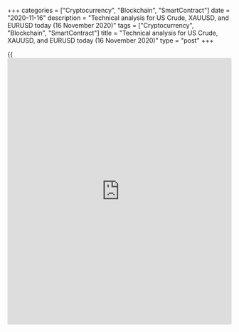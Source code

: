+++
categories = ["Cryptocurrency", "Blockchain", "SmartContract"]
date = "2020-11-16"
description = "Technical analysis for US Crude, XAUUSD, and EURUSD today (16 November 2020)"
tags = ["Cryptocurrency", "Blockchain", "SmartContract"]
title = "Technical analysis for US Crude, XAUUSD, and EURUSD today (16 November 2020)"
type = "post"
+++

{{<iframe id="large-banner" src="https://www.bounty.group/#slide=26.0" width="100%" height="600" scrolling="no" style="border: 0px solid rgb(216, 221, 230); border-radius: 3px;">}}

2020-11-16

2020-11-16

Short-term forecast for oil, gold, and EURUSD for 16.11.2020Alex
Rodionov

I welcome my fellow traders! I have made a price forecast for US Crude,
XAUUSD, and EURUSD using a combination of margin zones methodology and
technical analysis. Based on the market analysis, I suggest entry
signals for day traders.

Euro is trading in the middle-term uptrend with the primary target at
Target Zone 2 [1.2032 — 1.2012].

The article covers the following subjects:

## Oil price forecast for today: USCrude analysis

It is clear from the medium-term oil price chart that oil is trading in
the middle-term uptrend with the target at Target Zone 2 [44.22 –
43.71].

The price is being corrected, getting close to the zone of good buy
prices [39.12 – 37.77]. I recommend expecting the zone test and looking
for a buy pattern.

The oil short-term trend turned down last Friday. The sellers can now
sell oil down to the lower Target Zone [38.24 – 37.77].

Starting from today, we shall look for a sell entry. Strong resistance
zones to enter shorts are the zones of [41.32 - 41.20] and [42.63 –
42.39].

I suggest we expect the price correction upward, the test of the
resistance zone, and entering sell trades according to the pattern.

### [USCrude ][1]trading ideas for today:

  1. Sell according to the pattern in Additional Zone [41.32 - 41.20]. TakeProfit: 40.05. StopLoss: according to the pattern rules.

  2. Sell according to the pattern in Intermediary Zone [42.63 - 42.39]. TakeProfit: 40.05. StopLoss: according to the pattern rules.

* * *

## Gold price forecast for today: XAUUSD analysis

Over the last two weeks, the gold price tested the trend key resistance
[1951.0 – 1941.7]; traders worked out the primary scenario to sell,
driving the price again to the local low around the level of 1850.0.

The price is now being corrected up. The downtrend continues. We should
rearrange the key resistance according to the new margin. The trend key
resistance is now in the zone of [1976.9 — 1965.4].

The short-term gold price chart indicates that the local trend turned
down last week. The price also reached the trend primary target Target
Zone [1850.4 – 1838.9] last week.

There is a correction going on now. The correction target should be
Intermediary Zone [1913.6 - 1907.9].

I suggest we expect the IZ test and look for a sell pattern. The sell
target will be the low of November 9.

### [XAUUSD][2] trading ideas for today:

Sell according to the pattern in Intermediary Zone [1913.6 - 1907.9].
TakeProfit: 1850.0. StopLoss: according to the pattern rules.

* * *

## Euro/Dollar forecast for today: EURUSD analysis

Euro is trading up in the medium-term trend. The trend's primary target
is Target Zone 2 [1.2032 - 1.2012]. The price was being corrected down
last week, but it didn’t reach the trend key support [1.1688 – 1.1665].

I suggest holding a part of the purchases up to the target and entering
new buy trades according to the patterns in the shorter timeframes.

The EURUSD short-term trend is down. The target is Target Zone [1.1688 –
1.1665].

The price is now being corrected, getting close to the trend border
Intermediary Zone [1.1873 – 1.1861]. Traders must test the zone today,
we shall see the following reaction.

If there is a sell pattern in IZ, we shall sell the euro down to the
target indicates above (Target Zone [1.1688 – 1.1665]).

If the trend border is broken out upside, the short-term trend will turn
up, and the buy target will be the upper Target Zone [1.2000 — 1.1977].

### [EURUSD][3] trading ideas for today:

Sell according to the pattern in Intermediary Zone [1.1873 - 1.1861].
TakeProfit: Target Zone [1.1688 - 1.1665]. StopLoss: according to the
pattern rules.

* * *

P.S. Did you like my article? Share it in social networks: it will be
the best “thank you" :)

Ask me questions and comment below. I’ll be glad to answer your
questions and give necessary explanations.

 **Useful links:**

  * I recommend trying to trade with a reliable broker [here][4]. The system allows you to trade by yourself or copy successful traders from all across the globe.
  * Use my promo-code BLOG for getting deposit bonus 50% on LiteForex platform. Just enter this code in the appropriate field while [depositing][5] your trading account.
  * Telegram chat for traders: <t.me/liteforexengchat>. We are sharing the signals and trading experience
  * Telegram channel with high-quality analytics, Forex reviews, training articles, and other useful things for traders <t.me/liteforex>

## Price chart of EURUSD in real time mode

The content of this article reflects the author’s opinion and does not
necessarily reflect the official position of LiteForex. The material
published on this page is provided for informational purposes only and
should not be considered as the provision of investment advice for the
purposes of Directive 2004/39/EC.

Rate this article:

{{value}}

( {{count}} {{title}} )

   1. my.liteforex.com/trading?type=oil
   2. my.liteforex.com/trading/chart?symbol=XAUUSD
   3. my.liteforex.com/trading/chart?symbol=EURUSD
   4. my.liteforex.com/?category=analysts-opinions&slug=short-term-forecast-for-oil-gold-and-eurusd-for-16112020&openPopup=%2Fregistration%2Fpopup&utm_source=blog&utm_medium=article&utm_campaign=bonus
   5. my.liteforex.com/deposit/?category=analysts-opinions&slug=short-term-forecast-for-oil-gold-and-eurusd-for-16112020&promo_code=BLOG&utm_source=blog&utm_medium=article&utm_campaign=bonus